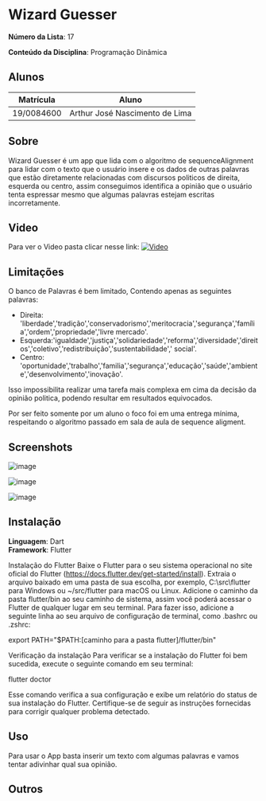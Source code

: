 

# Wizard Guesser

**Número da Lista**: 17

**Conteúdo da Disciplina**: Programação Dinâmica

## Alunos
|Matrícula | Aluno |
| -- | -- |
| 19/0084600  |  Arthur José Nascimento de Lima |

## Sobre 
Wizard Guesser é um app que lida com o algoritmo de sequenceAlignment para lidar com o texto que o usuário insere e os dados de outras palavras que estão diretamente relacionadas com discursos politicos de direita, esquerda ou centro, assim conseguimos identifica a opinião que o usuário tenta espressar mesmo que algumas palavras estejam escritas incorretamente.

## Video

Para ver o Video pasta clicar nesse link: [![Video](https://img.youtube.com/vi/2Cx2zB1Vhfs/0.jpg)](https://youtu.be/2Cx2zB1Vhfs)



## Limitações

O banco de Palavras é bem limitado, Contendo apenas as seguintes palavras:

- Direita: 'liberdade','tradição','conservadorismo','meritocracia','segurança','família','ordem','propriedade','livre mercado'.
- Esquerda:'igualdade','justiça','solidariedade','reforma','diversidade','direitos','coletivo','redistribuição','sustentabilidade',' social'.
- Centro: 'oportunidade','trabalho','familia','segurança','educação','saúde','ambiente','desenvolvimento','inovação'.

Isso impossibilita realizar uma tarefa mais complexa em cima da decisão da opinião politica, podendo resultar em resultados equivocados.

Por ser feito somente por um aluno o foco foi em uma entrega mínima, respeitando o algoritmo passado em sala de aula de sequence aligment.

## Screenshots

![image](https://github.com/projeto-de-algoritmos/PD_Dupla_17_Wizard_Guesser/assets/60429513/3ddfde78-8ab5-4c11-9e3d-26744bb200d8)

![image](https://github.com/projeto-de-algoritmos/PD_Dupla_17_Wizard_Guesser/assets/60429513/ec3dedb9-7f53-49e8-9d40-9bb869f418f0)

![image](https://github.com/projeto-de-algoritmos/PD_Dupla_17_Wizard_Guesser/assets/60429513/f1216b0c-2032-4d97-ba23-7e918da6a937)

## Instalação 
**Linguagem**: Dart<br>
**Framework**: Flutter<br>

Instalação do Flutter
Baixe o Flutter para o seu sistema operacional no site oficial do Flutter (https://docs.flutter.dev/get-started/install).
Extraia o arquivo baixado em uma pasta de sua escolha, por exemplo, C:\src\flutter para Windows ou ~/src/flutter para macOS ou Linux.
Adicione o caminho da pasta flutter/bin ao seu caminho de sistema, assim você poderá acessar o Flutter de qualquer lugar em seu terminal. Para fazer isso, adicione a seguinte linha ao seu arquivo de configuração de terminal, como .bashrc ou .zshrc:

export PATH="$PATH:[caminho para a pasta flutter]/flutter/bin"

Verificação da instalação
Para verificar se a instalação do Flutter foi bem sucedida, execute o seguinte comando em seu terminal:

flutter doctor

Esse comando verifica a sua configuração e exibe um relatório do status de sua instalação do Flutter. Certifique-se de seguir as instruções fornecidas para corrigir qualquer problema detectado.

## Uso 
Para usar o App basta inserir um texto com algumas palavras e vamos tentar adivinhar qual sua opinião.

## Outros 





